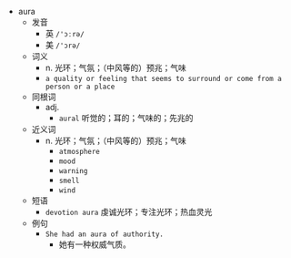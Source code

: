 - aura
  - 发音
    - 英 `/'ɔːrə/`
    - 美 `/'ɔrə/`
  - 词义
    - n. 光环；气氛；（中风等的）预兆；气味
    - `a quality or feeling that seems to surround or come from a person or a place`
  - 同根词
    - adj.
      - `aural` 听觉的；耳的；气味的；先兆的
  - 近义词
    - n. 光环；气氛；（中风等的）预兆；气味
      - `atmosphere`
      - `mood`
      - `warning`
      - `smell`
      - `wind`
  - 短语
    - `devotion aura` 虔诚光环；专注光环；热血灵光 
  - 例句
    - `She had an aura of authority.`
      - 她有一种权威气质。

